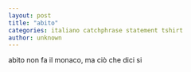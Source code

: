 ```yaml
---
layout: post
title: "abito"
categories: italiano catchphrase statement tshirt
author: unknown
---
```

abito non fa il monaco, ma ciò che dici si
